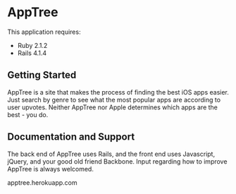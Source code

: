 AppTree
================
This application requires:

- Ruby 2.1.2
- Rails 4.1.4

Getting Started
---------------
AppTree is a site that makes the process of finding the best iOS apps easier.
Just search by genre to see what the most popular apps are according to user
upvotes. Neither AppTree nor Apple determines which apps are the best - you do.


Documentation and Support
-------------------------
The back end of AppTree uses Rails, and the front end uses Javascript, jQuery,
and your good old friend Backbone. Input regarding how to improve AppTree
is always welcomed.

apptree.herokuapp.com




